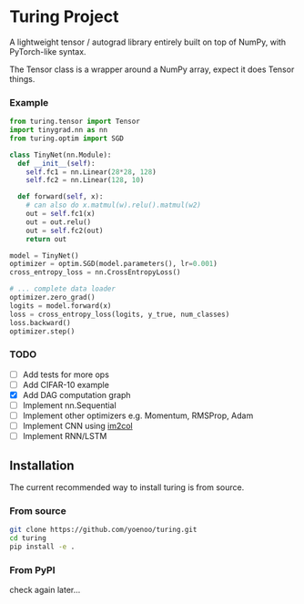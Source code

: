 # Turing Project
A lightweight tensor / autograd library entirely built on top of NumPy, with PyTorch-like syntax.

The Tensor class is a wrapper around a NumPy array, expect it does Tensor things.

### Example
```python
from turing.tensor import Tensor
import tinygrad.nn as nn
from turing.optim import SGD

class TinyNet(nn.Module):
  def __init__(self):
    self.fc1 = nn.Linear(28*28, 128)
    self.fc2 = nn.Linear(128, 10)

  def forward(self, x):
    # can also do x.matmul(w).relu().matmul(w2)
    out = self.fc1(x)
    out = out.relu()
    out = self.fc2(out)
    return out

model = TinyNet()
optimizer = optim.SGD(model.parameters(), lr=0.001)
cross_entropy_loss = nn.CrossEntropyLoss()

# ... complete data loader
optimizer.zero_grad()
logits = model.forward(x) 
loss = cross_entropy_loss(logits, y_true, num_classes)
loss.backward()
optimizer.step()
```

### TODO
- [ ] Add tests for more ops
- [ ] Add CIFAR-10 example
- [x] Add DAG computation graph 
- [ ] Implement nn.Sequential
- [ ] Implement other optimizers e.g. Momentum, RMSProp, Adam
- [ ] Implement CNN using [im2col](https://github.com/3outeille/CNNumpy/blob/5394f13e7ed67a808a3e39fd381f168825d65ff5/src/fast/utils.py#L360)
- [ ] Implement RNN/LSTM

## Installation
The current recommended way to install turing is from source.

### From source
```sh
git clone https://github.com/yoenoo/turing.git
cd turing
pip install -e .
```

### From PyPI
check again later...
